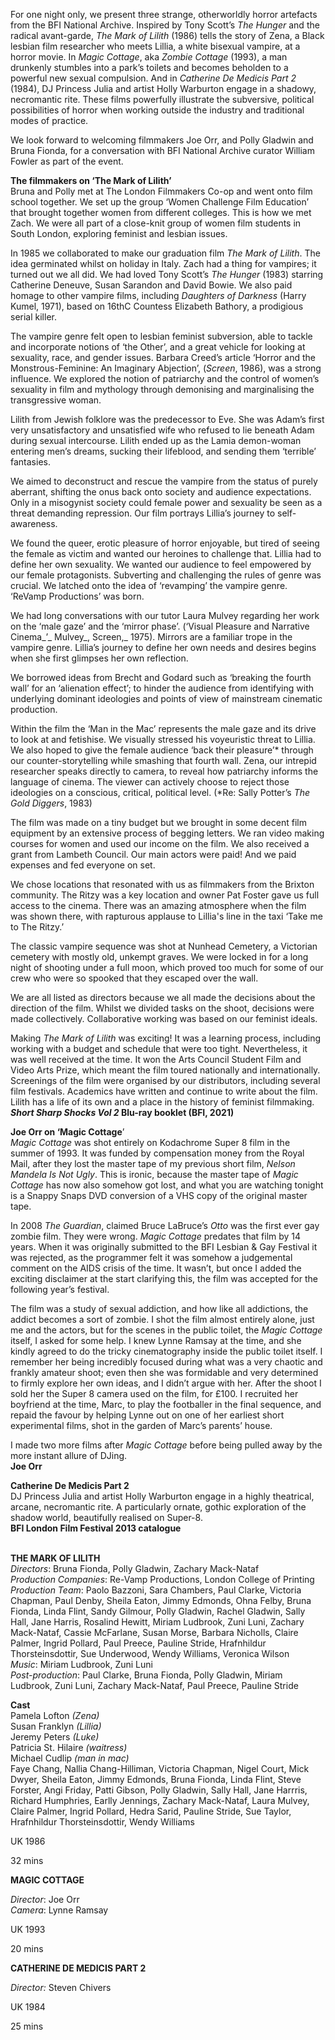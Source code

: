 

For one night only, we present three strange, otherworldly horror artefacts from the  BFI National Archive. Inspired by Tony Scott’s _The Hunger_ and the radical avant-garde,  _The Mark of Lilith_ (1986) tells the story of Zena, a Black lesbian film researcher who meets Lillia, a white bisexual vampire, at a horror movie. In _Magic Cottage_, aka _Zombie Cottage_ (1993), a man drunkenly stumbles into a park’s toilets and becomes beholden to a powerful new sexual compulsion. And in _Catherine De Medicis Part 2_ (1984),  DJ Princess Julia and artist Holly Warburton engage in a shadowy, necromantic rite. These films powerfully illustrate the subversive, political possibilities of horror when working outside the industry and traditional modes of practice.

We look forward to welcoming filmmakers Joe Orr, and Polly Gladwin and Bruna Fionda, for a conversation with BFI National Archive curator William Fowler as part of the event.

**The filmmakers on ‘The Mark of Lilith’**  
Bruna and Polly met at The London Filmmakers Co-op and went onto film school together. We set up the group ‘Women Challenge Film Education’ that brought together women from different colleges. This is how we met Zach. We were all part of a close-knit group of women film students in South London, exploring feminist and lesbian issues.

In 1985 we collaborated to make our graduation film _The Mark of Lilith_. The idea germinated whilst on holiday in Italy. Zach had a thing for vampires; it turned out we all did. We had loved Tony Scott’s _The Hunger_ (1983)  starring Catherine Deneuve, Susan Sarandon and David Bowie.  We also paid homage to other vampire films, including _Daughters of Darkness_ (Harry Kumel, 1971), based on 16thC Countess Elizabeth Bathory, a prodigious serial killer.

The vampire genre felt open to lesbian feminist subversion, able to tackle and incorporate notions of ‘the Other’, and a great vehicle for looking at sexuality, race, and gender issues. Barbara Creed’s article ‘Horror and the Monstrous-Feminine: An Imaginary Abjection’, (_Screen_,  1986), was a strong influence. We explored the notion of patriarchy and the control of women’s sexuality in film and mythology through demonising and marginalising the transgressive woman.

Lilith from Jewish folklore was the predecessor to Eve. She was Adam’s first very unsatisfactory and unsatisfied wife who refused to lie beneath Adam during sexual intercourse. Lilith ended up as the Lamia demon-woman entering men’s dreams, sucking their lifeblood, and sending them ‘terrible’ fantasies.

We aimed to deconstruct and rescue the vampire from the status of purely aberrant, shifting the onus back onto society and audience expectations. Only in a misogynist society could female power and sexuality be seen as a threat demanding repression. Our film portrays Lillia’s journey to self-awareness.

We found the queer, erotic pleasure of horror enjoyable, but tired of seeing the female as victim and wanted our heroines to challenge that. Lillia had to define her own sexuality. We wanted our audience to feel empowered by our female protagonists. Subverting and challenging the rules of genre was crucial. We latched onto the idea of ‘revamping’ the vampire genre. ‘ReVamp Productions’ was born.

We had long conversations with our tutor Laura Mulvey regarding her work on the ‘male gaze’ and the ‘mirror phase’. (‘Visual Pleasure and Narrative Cinema_’_ Mulvey_, Screen,_ 1975). Mirrors are a familiar trope in the vampire genre. Lillia’s journey to define her own needs and desires begins when she first glimpses her own reflection.

We borrowed ideas from Brecht and Godard such as ‘breaking the fourth wall’ for an ‘alienation effect’; to hinder the audience from identifying with underlying dominant ideologies and points of view of mainstream cinematic production.

Within the film the ‘Man in the Mac’ represents the male gaze and its drive to look at and fetishise. We visually stressed his voyeuristic threat to Lillia. We also hoped to give the female audience ‘back their pleasure’* through our counter-storytelling while smashing  that fourth wall. Zena, our intrepid researcher speaks directly to camera, to reveal how patriarchy informs the language of cinema. The viewer can actively choose to reject those ideologies on a conscious, critical, political level. (*Re: Sally Potter’s _The Gold Diggers_, 1983)

The film was made on a tiny budget but we brought in some decent film equipment by an extensive process of begging letters. We ran video making courses for women and used our income on the film. We also received a grant from Lambeth Council. Our main actors were paid! And we paid expenses and fed everyone on set.

We chose locations that resonated with us as filmmakers from the Brixton community. The Ritzy was a key location and owner Pat Foster gave us full access to the cinema. There was an amazing atmosphere when the film was shown there, with rapturous applause to Lillia's line in the taxi ‘Take me to The Ritzy.’

The classic vampire sequence was shot at Nunhead Cemetery, a Victorian cemetery with mostly old, unkempt graves. We were locked in for a long night of shooting under a full moon, which proved too much for some of our crew who were so spooked that they escaped over the wall.

We are all listed as directors because we all made the decisions about the direction of the film. Whilst we divided tasks on the shoot, decisions were made collectively. Collaborative working was based on our feminist ideals.

Making _The Mark of Lilith_ was exciting! It was a learning process, including working with a budget and schedule that were too tight. Nevertheless, it was well received at the time. It won the Arts Council Student Film and Video Arts Prize, which meant the film toured nationally and internationally. Screenings of the film were organised by our distributors, including several film festivals. Academics have written and continue to write about the film. Lilith has a life of its own and a place in the history of feminist filmmaking.  
**_Short Sharp Shocks Vol 2_ Blu-ray booklet (BFI, 2021)**

**Joe Orr on ‘Magic Cottage**’  
_Magic Cottage_ was shot entirely on Kodachrome Super 8 film in the summer of 1993. It was funded by compensation money from the Royal Mail, after they lost the master tape of my previous short film, _Nelson Mandela Is Not Ugly_. This is ironic, because the master tape of _Magic Cottage_ has now also somehow got lost, and what you are watching tonight is a Snappy Snaps DVD conversion of a VHS copy of the original master tape.

In 2008 _The Guardian_, claimed Bruce LaBruce’s _Otto_ was the first ever gay zombie film. They were wrong. _Magic Cottage_ predates that film by 14 years. When it was originally submitted to the BFI Lesbian & Gay Festival it was rejected, as the programmer felt it was somehow a judgemental comment on the AIDS crisis of the time. It wasn’t, but once I added the exciting disclaimer at the start clarifying this, the film was accepted for the following year’s festival.

The film was a study of sexual addiction, and how like all addictions, the addict becomes a sort of zombie. I shot the film almost entirely alone, just me and the actors, but for the scenes in the public toilet, the _Magic Cottage_ itself, I asked for some help. I knew Lynne Ramsay at the time, and she kindly agreed to do the tricky cinematography inside the public toilet itself. I remember her being incredibly focused during what was a very chaotic and frankly amateur shoot; even then she was formidable and very determined to firmly explore her own ideas, and I didn’t argue with her. After the shoot I sold her the Super 8 camera used on the film, for £100. I recruited her boyfriend at the time, Marc, to play the footballer in the final sequence, and repaid the favour by helping Lynne out on one of her earliest short experimental films, shot in the garden of Marc’s parents’ house.

I made two more films after _Magic Cottage_ before being pulled away by the more  instant allure of DJing.  
**Joe Orr**

**Catherine De Medicis Part 2**  
DJ Princess Julia and artist Holly Warburton engage in a highly theatrical, arcane, necromantic rite. A particularly ornate, gothic exploration of the shadow world, beautifully realised on Super-8.  
**BFI London Film Festival 2013 catalogue**
<br><br>

**THE MARK OF LILITH**  
_Directors_: Bruna Fionda, Polly Gladwin,  Zachary Mack-Nataf  
_Production Companies_: Re-Vamp Productions, London College of Printing  
_Production Team_: Paolo Bazzoni,  Sara Chambers, Paul Clarke, Victoria Chapman, Paul Denby, Sheila Eaton,  Jimmy Edmonds, Ohna Felby, Bruna Fionda, Linda Flint, Sandy Gilmour,  Polly Gladwin, Rachel Gladwin, Sally Hall, Jane Harris, Rosalind Hewitt, Miriam Ludbrook, Zuni Luni, Zachary Mack-Nataf, Cassie McFarlane, Susan Morse, Barbara Nicholls, Claire Palmer, Ingrid Pollard,  Paul Preece, Pauline Stride, Hrafnhildur Thorsteinsdottir, Sue Underwood,  Wendy Williams, Veronica Wilson  
_Music_: Miriam Ludbrook, Zuni Luni  
_Post-production_: Paul Clarke, Bruna Fionda,  Polly Gladwin, Miriam Ludbrook, Zuni Luni,  Zachary Mack-Nataf, Paul Preece,  Pauline Stride

**Cast**  
Pamela Lofton _(Zena)_  
Susan Franklyn _(Lillia)_  
Jeremy Peters _(Luke)_  
Patricia St. Hilaire _(waitress)_  
Michael Cudlip _(man in mac)_  
Faye Chang, Nallia Chang-Hilliman, Victoria Chapman, Nigel Court, Mick Dwyer, Sheila Eaton, Jimmy Edmonds, Bruna Fionda, Linda Flint, Steve Forster, Angi Friday, Patti Gibson, Polly Gladwin, Sally Hall, Jane Harrris, Richard Humphries, Earlly Jennings, Zachary Mack-Nataf, Laura Mulvey, Claire Palmer, Ingrid Pollard, Hedra Sarid, Pauline Stride, Sue Taylor, Hrafnhildur Thorsteinsdottir, Wendy Williams

UK 1986

32 mins

**MAGIC COTTAGE**

_Director_: Joe Orr  
_Camera_: Lynne Ramsay

UK 1993

20 mins

**CATHERINE DE MEDICIS PART 2**

_Director:_ Steven Chivers

UK 1984

25 mins
<!--stackedit_data:
eyJoaXN0b3J5IjpbLTY0NTM0MzU3OV19
-->